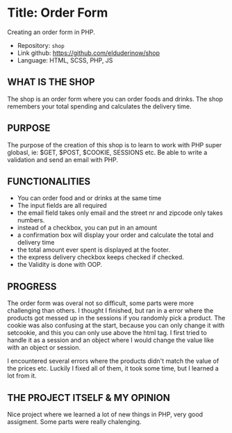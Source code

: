 # Title: Order Form

Creating an order form in PHP.

- Repository: `shop`
- Link github: https://github.com/elduderinow/shop
- Language: HTML, SCSS, PHP, JS

## WHAT IS THE SHOP
The shop is an order form where you can order foods and drinks. 
The shop remembers your total spending and calculates the delivery time.

## PURPOSE
The purpose of the creation of this shop is to learn to work with PHP super globasl, ie: $GET, $POST, $COOKIE, SESSIONS etc. Be able to write a validation and send an email with PHP.

## FUNCTIONALITIES
- You can order food and or drinks at the same time
- The input fields are all required
- the email field takes only email and the street nr and zipcode only takes numbers.
- instead of a checkbox, you can put in an amount
- a confirmation box will display your order and calculate the total and delivery time
- the total amount ever spent is displayed at the footer.
- the express delivery checkbox keeps checked if checked.
- the Validity is done with OOP.

## PROGRESS
The order form was overal not so difficult, some parts were more challenging than others. I thought I finished, but ran in a error where the products got messed up in the sessions if you randomly pick a product.
The cookie was also confusing at the start, because you can only change it with setcookie, and this you can only use above the html tag.
I first tried to handle it as a session and an object where I would change the value like with an object or session.

I encountered several errors where the products didn't match the value of the prices etc. Luckily I fixed all of them, it took some time, but I learned a lot from it.


## THE PROJECT ITSELF & MY OPINION
Nice project where we learned a lot of new things in PHP, very good assigment. Some parts were really chalenging.

